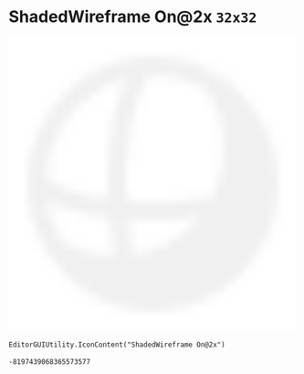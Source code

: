 # ShadedWireframe On@2x `32x32`
<img src="/img/ShadedWireframe%20On@2x.png" width=512 height=512>

``` CSharp
EditorGUIUtility.IconContent("ShadedWireframe On@2x")
```
```
-8197439068365573577
```

